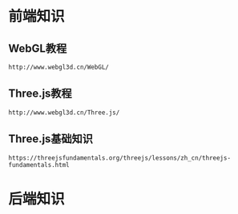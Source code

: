# 前端知识

## WebGL教程
    http://www.webgl3d.cn/WebGL/
## Three.js教程 
    http://www.webgl3d.cn/Three.js/
## Three.js基础知识 
    https://threejsfundamentals.org/threejs/lessons/zh_cn/threejs-fundamentals.html
# 后端知识
